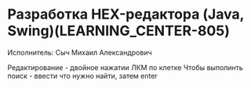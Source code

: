 # Разработка HEX-редактора (Java, Swing)(LEARNING_CENTER-805)

Исполнитель: Сыч Михаил Александрович

Редактирование - двойное нажатии ЛКМ по клетке
Чтобы выполинть поиск - ввести что нужно найти, затем enter